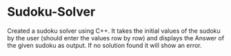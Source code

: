 # Sudoku-Solver
Created a sudoku solver using C++.
It takes the initial values of the sudoku by the user (should enter the values row by row) and displays the Answer of the given sudoku as output.
If no solution found it will show an error.

